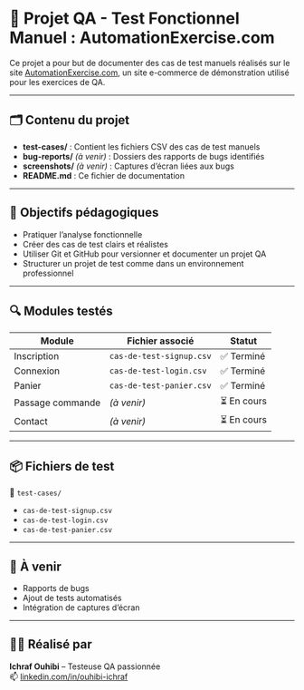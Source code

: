 # 🧪 Projet QA - Test Fonctionnel Manuel : AutomationExercise.com

Ce projet a pour but de documenter des cas de test manuels réalisés sur le site [AutomationExercise.com](https://automationexercise.com), un site e-commerce de démonstration utilisé pour les exercices de QA.

---

## 🗂️ Contenu du projet

- **test-cases/** : Contient les fichiers CSV des cas de test manuels
- **bug-reports/** *(à venir)* : Dossiers des rapports de bugs identifiés
- **screenshots/** *(à venir)* : Captures d’écran liées aux bugs
- **README.md** : Ce fichier de documentation

---

## 🎯 Objectifs pédagogiques

- Pratiquer l’analyse fonctionnelle
- Créer des cas de test clairs et réalistes
- Utiliser Git et GitHub pour versionner et documenter un projet QA
- Structurer un projet de test comme dans un environnement professionnel

---

## 🔍 Modules testés

| Module         | Fichier associé                      | Statut         |
|----------------|---------------------------------------|----------------|
| Inscription    | `cas-de-test-signup.csv`              | ✅ Terminé     |
| Connexion      | `cas-de-test-login.csv`               | ✅ Terminé     |
| Panier         | `cas-de-test-panier.csv`              | ✅ Terminé     |
| Passage commande | *(à venir)*                        | ⏳ En cours    |
| Contact        | *(à venir)*                          | ⏳ En cours    |

---

## 📦 Fichiers de test

📁 `test-cases/`
- `cas-de-test-signup.csv`
- `cas-de-test-login.csv`
- `cas-de-test-panier.csv`

---

## 🔧 À venir

- Rapports de bugs
- Ajout de tests automatisés
- Intégration de captures d’écran

---

## 🙋‍♀️ Réalisé par

**Ichraf Ouhibi** – Testeuse QA passionnée  
📫 [linkedin.com/in/ouhibi-ichraf](https://www.linkedin.com/in/ouhibi-ichraf)

